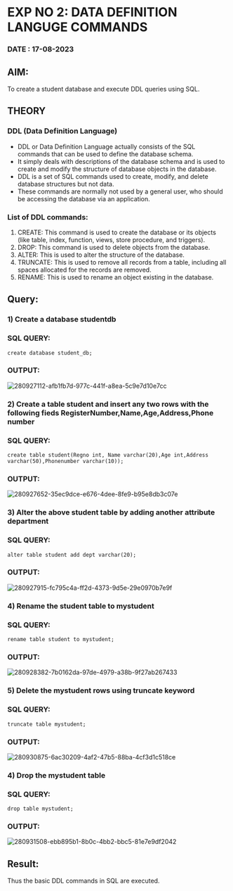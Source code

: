 # EXP NO 2: DATA DEFINITION LANGUGE COMMANDS 
### DATE : 17-08-2023
## AIM:
To create a student database and execute DDL queries using SQL.


## THEORY
### DDL (Data Definition Language)

* DDL or Data Definition Language actually consists of the SQL commands that can be used to define the database schema.
* It simply deals with descriptions of the database schema and is used to create and modify the structure of database objects in the database.
* DDL is a set of SQL commands used to create, modify, and delete database structures but not data.
* These commands are normally not used by a general user, who should be accessing the database via an application.

 
### List of DDL commands: 
1. CREATE: This command is used to create the database or its objects (like table, index, function, views, store procedure, and triggers).
2. DROP: This command is used to delete objects from the database.
3. ALTER: This is used to alter the structure of the database.
4. TRUNCATE: This is used to remove all records from a table, including all spaces allocated for the records are removed.
5. RENAME: This is used to rename an object existing in the database.

## Query:
### 1) Create a database studentdb

### SQL QUERY:
```
create database student_db;
```
### OUTPUT:
![280927112-afb1fb7d-977c-441f-a8ea-5c9e7d10e7cc](https://github.com/sujithrabkn/DBMS/assets/119477857/58a35d5e-ef98-40d7-a9d4-0a692a79fe07)

### 2) Create a table student  and insert any two rows with the following fieds RegisterNumber,Name,Age,Address,Phone number

### SQL QUERY: 
```
create table student(Regno int, Name varchar(20),Age int,Address varchar(50),Phonenumber varchar(10));
```

### OUTPUT:
![280927652-35ec9dce-e676-4dee-8fe9-b95e8db3c07e](https://github.com/sujithrabkn/DBMS/assets/119477857/20caef92-38af-425e-9a25-8e6413d4d273)

### 3) Alter the above student table by adding another attribute department

### SQL QUERY: 
```
alter table student add dept varchar(20);
```
### OUTPUT:

![280927915-fc795c4a-ff2d-4373-9d5e-29e0970b7e9f](https://github.com/sujithrabkn/DBMS/assets/119477857/b0eb3496-34a7-4186-b505-cfb28b7664b0)

### 4) Rename the student table to mystudent

### SQL QUERY: 
```
rename table student to mystudent;
```


### OUTPUT:
![280928382-7b0162da-97de-4979-a38b-9f27ab267433](https://github.com/sujithrabkn/DBMS/assets/119477857/056f6082-cfe9-4266-a121-d9dbbd2cf31d)

### 5) Delete the mystudent rows using truncate keyword

### SQL QUERY: 
```
truncate table mystudent;
```

### OUTPUT:
![280930875-6ac30209-4af2-47b5-88ba-4cf3d1c518ce](https://github.com/sujithrabkn/DBMS/assets/119477857/19b022f9-cbdd-42dc-9688-f4f14499cb7d)

### 4) Drop the mystudent table
 
### SQL QUERY: 
```
drop table mystudent;
```

### OUTPUT:

![280931508-ebb895b1-8b0c-4bb2-bbc5-81e7e9df2042](https://github.com/sujithrabkn/DBMS/assets/119477857/a44c5541-c1d5-4c33-aacf-41e28054a15c)

## Result:

Thus the basic DDL commands in SQL are executed. 


